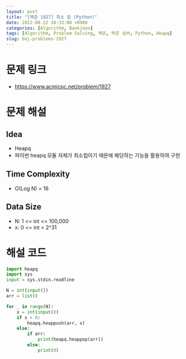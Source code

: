 ```yaml
---
layout: post
title: "[백준 1927] 최소 힙 (Python)"
date: 2022-08-22 10:33:00 +0900
categories: [Algorithm, Baekjoon]
tags: [Algorithm, Problem Solving, 백준, 백준 실버, Python, Heapq]
slug: boj-problems-1927
---
```


# 문제 링크
- https://www.acmicpc.net/problem/1927

# 문제 해설

## Idea
- Heapq
- 파이썬 heapq 모듈 자체가 최소힙이기 때문에 해당하는 기능을 활용하여 구현

## Time Complexity
- O(Log N) = 16

## Data Size
- N: 1 <= int <= 100,000
- x: 0 <= int < 2^31

# 해설 코드

```python
import heapq
import sys
input = sys.stdin.readline

N = int(input())
arr = list()

for _ in range(N):
    x = int(input())
    if x > 0:
        heapq.heappush(arr, x)
    else:
        if arr:
            print(heapq.heappop(arr))
        else:
            print(0)
```